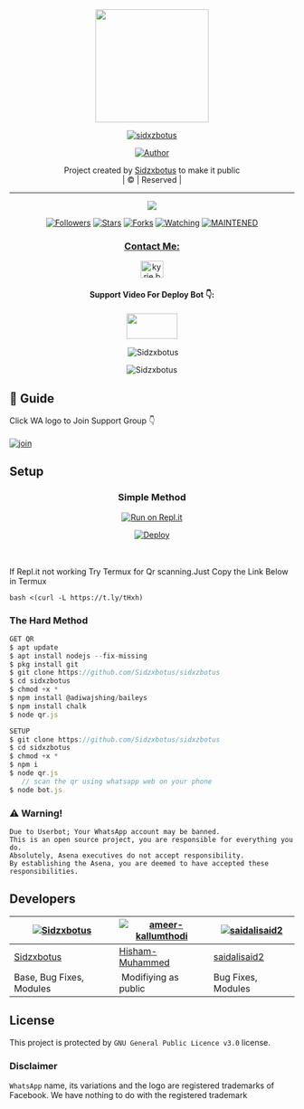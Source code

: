 
<div align="center">
  <img border-radius: 15px src="sidxzbotus.jpg" width="200" height="200"/>
  <p align="center">
<a href="#"><img title="sidxzbotus" src="https://img.shields.io/badge/sidxzbotus-green?colorA=%23ff0000&colorB=%23017e40&style=for-the-badge"></a>
</p>
  <p align="center">
<a href="https://github.com/Sidzxbotus"><img title="Author" src="https://img.shields.io/badge/Author-Sidzxbotus/sidxzbotus?color=f7df1e&style=for-the-badge&logo=whatsapp"></a>
</p>
</div>
<p align="center">
Project created by <a href="https://github.com/Sidzxbotus">Sidzxbotus</a> to make it public
    <br>
       | © |
        Reserved |
    <br> 
</p>

----

  <p align="center">
  <a href="httsp://github.com/Sidzxbotus/sidxzbotus">
    <img src="https://img.shields.io/github/repo-size/Sidzxbotus/sidxzbotus?color=green&label=Repo%20total%20size&style=plastic">
<p align="center">
<a href="https://github.com/Sidzxbotus/followers"><img title="Followers" src="https://img.shields.io/github/followers/Sidzxbotus?color=f7df1e&style=flat-square"></a>
<a href="https://github.com/Sidzxbotus/sidxzbotus/stargazers/"><img title="Stars" src="https://img.shields.io/github/stars/Sidzxbotus/sidxzbotus?color=f7df1e&style=flat-square"></a>
<a href="https://github.com/Sidzxbotus/sidxzbotus/network/members"><img title="Forks" src="https://img.shields.io/github/forks/Sidzxbotus/sidxzbotus?color=f7df1e&style=flat-square"></a>
<a href="https://github.com/Sidzxbotus/sidxzbotus/watchers"><img title="Watching" src="https://img.shields.io/github/watchers/Sidzxbotus/sidxzbotus?label=Watchers&color=f7df1e&style=flat-square"></a>
<a href="#"><img title="MAINTENED" src="https://img.shields.io/badge/UNMAINTENED-YES-f7df1e.svg"</a>
</p>

<h3 align="center">Contact Me:</h3>
<p align="center">
<a href="https://instagram.com/ameer_.su_hail?utm_medium=copy_link" target="blank"><img align="center" src="https://cdn.jsdelivr.net/npm/simple-icons@3.0.1/icons/instagram.svg" alt="kyrie.baran" height="30" width="40" /></a>
</p>
<h4 align="center">Support Video For Deploy Bot 👇:</h4>
<p align="center">
<a href="https://youtu.be/_D4ZYuUSXjs" target="blank"><img align="center" src="https://upload.wikimedia.org/wikipedia/commons/thumb/e/e1/Logo_of_YouTube_%282015-2017%29.svg/1200px-Logo_of_YouTube_%282015-2017%29.svg.png" height="45" width="90" /></a>
</p>
  

<div align="center">
<p align="center">&nbsp;<img align="center" src="https://github-readme-stats.vercel.app/api?username=Sidzxbotus&show_icons=true&theme=nightowl" alt="Sidzxbotus" /></p>

<p align="center"><img align="center" src="https://github-readme-streak-stats.herokuapp.com/?user=Sidzxbotus&theme=nightowl" alt="Sidzxbotus" /></p>
</details> </div>


## 📢 Guide
Click WA logo to Join Support Group 👇
    <br>
<br>
  [![join](https://github.com/Alien-alfa/PublicBot/blob/main/wlogo.svg.png)](https://chat.whatsapp.com/FsDjV2uRKce4wgMpAtYwyf)
       
    
## Setup
<div align="center">

  ### Simple Method
  
[![Run on Repl.it](https://repl.it/badge/github/quiec/whatsAlfa)](https://replit.com/@phaticusthiccy/WhatsAsena-QR)

[![Deploy](https://www.herokucdn.com/deploy/button.svg)](https://heroku.com/deploy?template=https://github.com/Sidzxbotus/sidxzbotus.git)
     </div>
<br>
<br >
If Repl.it not working Try Termux for Qr scanning.Just Copy the Link Below in Termux
```
bash <(curl -L https://t.ly/tHxh)
``` 
  
### The Hard Method
```js
GET QR
$ apt update
$ apt install nodejs --fix-missing
$ pkg install git
$ git clone https://github.com/Sidzxbotus/sidxzbotus
$ cd sidxzbotus
$ chmod +x *
$ npm install @adiwajshing/baileys
$ npm install chalk
$ node qr.js
```
      
```js
SETUP
$ git clone https://github.com/Sidzxbotus/sidxzbotus
$ cd sidxzbotus
$ chmod +x *
$ npm i
$ node qr.js
   // scan the qr using whatsapp web on your phone
$ node bot.js
```


### ⚠️ Warning! 
```
Due to Userbot; Your WhatsApp account may be banned.
This is an open source project, you are responsible for everything you do. 
Absolutely, Asena executives do not accept responsibility.
By establishing the Asena, you are deemed to have accepted these responsibilities.
```

## Developers
  <div align="center">
    
  [![Sidzxbotus](https://github.com/Sidzxbotus.png?size=100)](https://github.com/Sidzxbotus) |  [![ameer-kallumthodi](https://github.com/ameer-kallumthodi.png?size=100)](https://github.com/ameer-kallumthodi) | [![saidalisaid2](https://github.com/saidalisaid2.png?size=100)](https://github.com/saidalisaid2) 
----|----|----
[Sidzxbotus](https://github.com/Sidzxbotus)  | [Hisham-Muhammed](https://github.com/Hisham-Muhammed) | [saidalisaid2](https://github.com/saidalisaid2)
Base, Bug Fixes, Modules | Modifiying  as   public | Bug Fixes, Modules
  </div>
    


## License
This project is protected by `GNU General Public Licence v3.0` license.

### Disclaimer
`WhatsApp` name, its variations and the logo are registered trademarks of Facebook. We have nothing to do with the registered trademark
